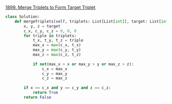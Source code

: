 [1899. Merge Triplets to Form Target Triplet](https://leetcode.com/problems/merge-triplets-to-form-target-triplet)

```python
class Solution:
    def mergeTriplets(self, triplets: List[List[int]], target: List[int]) -> bool:
        x, y, z = target
        c_x, c_y, c_z = 0, 0, 0
        for triple in triplets:
            t_x, t_y, t_z = triple
            max_x = max(c_x, t_x)
            max_y = max(c_y, t_y)
            max_z = max(c_z, t_z)
            
            if not(max_x > x or max_y > y or max_z > z):
                c_x = max_x
                c_y = max_y
                c_z = max_z
        
        if x == c_x and y == c_y and z == c_z:
            return True
        return False
```

